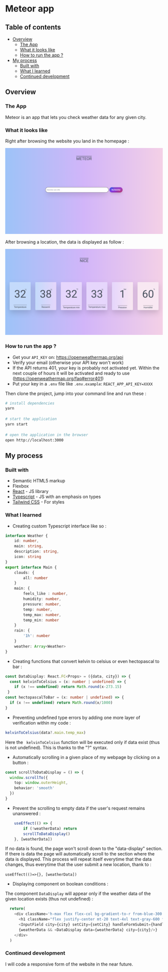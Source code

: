 # Meteor app

## Table of contents

- [Overview](#overview)
  - [The App](#the-app)
  - [What it looks like](#what-it-looks-like)
  - [How to run the app ?](#how-to-run-the-app)
- [My process](#my-process)
  - [Built with](#built-with)
  - [What I learned](#what-i-learned)
  - [Continued development](#continued-development)

## Overview

### The App

Meteor is an app that lets you check weather data for any given city.

### What it looks like

Right after browsing the website you land in the homepage : 

![](./src/assets/homepage.png)

After browsing a location, the data is displayed as follow : 

![](./src/assets/data-overview.png)

### How to run the app ? 

- Get your `API_KEY` on: https://openweathermap.org/api
- Verify your email (otherwise your API key won't work)
- If the API returns 401, your key is probably not activated yet. Within the next couple of hours it will be activated and ready to use (https://openweathermap.org/faq#error401)
- Put your key in a `.env` file like `.env.example`: `REACT_APP_API_KEY=XXXX`

Then clone the project, jump into your command line and run these : 

```bash
# install dependencies
yarn

# start the application
yarn start

# open the application in the browser
open http://localhost:3000
```

## My process

### Built with

- Semantic HTML5 markup
- Flexbox
- [React](https://reactjs.org/) - JS library
- [Typescript](https://www.typescriptlang.org/) - JS with an emphasis on types
- [Tailwind CSS](https://tailwindcss.com/) - For styles

### What I learned

- Creating custom Typescript interface like so : 

```ts
interface Weather {
	id: number, 
	main: string, 
	description: string, 
	icon: string
}
export interface Main {
	clouds: {
		all: number
	}
	main: {
		feels_like : number,
		humidity: number,
		pressure: number,
		temp: number,
		temp_max: number,
		temp_min: number
	}
	rain: {
		'1h': number
	}
	weather: Array<Weather>
}
```

- Creating functions that convert kelvin to celsius or even hectopascal to bar : 

```ts
const DataDisplay: React.FC<Props> = ({data, city}) => {
  const kelvinToCelsius = (x: number | undefined) => {
    if (x !== undefined) return Math.round(x-273.15)
 }
const hectopascalToBar = (x: number | undefined) => {
  if (x !== undefined) return Math.round(x/1000)
}
```

- Preventing undefined type errors by adding one more layer of verification within my code : 
```ts
kelvinToCelsius(data?.main.temp_max)
```
Here the ``` kelvinToCelsius``` function will be executed only if data exist (thus is not undefined). This is thanks to the "?" syntax.

- Automatically scrolling in a given place of my webpage by clicking on a button : 

```ts
const scrollToDataDisplay = () => {
  window.scrollTo({
    top: window.outerHeight, 
    behavior: 'smooth'
  })
}
```

- Prevent the scrolling to empty data if the user's request remains unanswered : 

```ts
	useEffect(() => {
		if (!weatherData) return
		scrollToDataDisplay()
	}, [weatherData])
```

If no data is found, the page won't scroll down to the "data-display" section. If there is data the page will automatically scroll to the section where the data is displayed. This process will repeat itself everytime that the data changes, thus everytime that the user submit a new location, thank to : 

 ```useEffect(()=>{}, [weatherData])``` 

- Displaying component on boolean conditions : 

The component ```DataDisplay``` will appear only if the weather data of the given location exists (thus not undefined) : 

```ts
  return(
    <div className='h-max flex flex-col bg-gradient-to-r from-blue-300 via-purple-300 to-pink-200'>
      <h1 className="flex justify-center mt-20 text-4xl text-gray-600 font-roboto overline">METEOR</h1>
      <InputField city={city} setCity={setCity} handleFormSubmit={handleFormSubmit}/>
      {weatherData && <DataDisplay data={weatherData} city={city}/>}
    </div>
  )
``` 

### Continued development

I will code a responsive form of the website in the near future.
